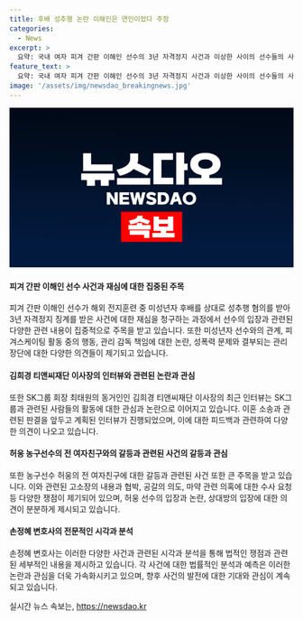 ```yaml
---
title: 후배 성추행 논란 이해인은 연인이었다 주장
categories:
  - News
excerpt: >
  요약: 국내 여자 피겨 간판 이해인 선수의 3년 자격정지 사건과 이상한 사이의 선수들의 사건에 대한 기사 열람 후 손정혜 변호사와의 인터뷰 내용을 다룹니다. 이해인 선수는 최근 자격정지를 받았으며, 논란이 된 후 자신의 입장을 공개하며 성추행은 아닌 연인 관계였다고 주장했습니다. 또한, 농구선수 허웅의 전 여자친구에 대한 고소 사건과 SK그룹 회장의 동거인 김희경 티앤씨재단 이사장의 항소 전에 진행한 인터뷰 내용이 다루어지며, 이에 대한 손정혜 변호사의 견해도 포함되어 있습니다.
feature_text: >
  요약: 국내 여자 피겨 간판 이해인 선수의 3년 자격정지 사건과 이상한 사이의 선수들의 사건에 대한 기사 열람 후 손정혜 변호사와의 인터뷰 내용을 다룹니다. 이해인 선수는 최근 자격정지를 받았으며, 논란이 된 후 자신의 입장을 공개하며 성추행은 아닌 연인 관계였다고 주장했습니다. 또한, 농구선수 허웅의 전 여자친구에 대한 고소 사건과 SK그룹 회장의 동거인 김희경 티앤씨재단 이사장의 항소 전에 진행한 인터뷰 내용이 다루어지며, 이에 대한 손정혜 변호사의 견해도 포함되어 있습니다.
image: '/assets/img/newsdao_breakingnews.jpg'
---
```


<p><img src="/assets/img/newsdao_breakingnews.jpg" alt="koreaapp 속보" /></p>

<h4>피겨 간판 이해인 선수 사건과 재심에 대한 집중된 주목</h4>

<p>피겨 간판 이해인 선수가 해외 전지훈련 중 미성년자 후배를 상대로 성추행 혐의를 받아 3년 자격정지 징계를 받은 사건에 대한 재심을 청구하는 과정에서 선수의 입장과 관련된 다양한 관련 내용이 집중적으로 주목을 받고 있습니다. 또한 미성년자 선수와의 관계, 피겨스케이팅 활동 중의 행동, 관리 감독 책임에 대한 논란, 성폭력 문제와 결부되는 관리 장단에 대한 다양한 의견들이 제기되고 있습니다.</p>

<h4>김희경 티앤씨재단 이사장의 인터뷰와 관련된 논란과 관심</h4>

<p>또한 SK그룹 회장 최태원의 동거인인 김희경 티앤씨재단 이사장의 최근 인터뷰는 SK그룹과 관련된 사람들의 활동에 대한 관심과 논란으로 이어지고 있습니다. 이혼 소송과 관련된 판결을 앞두고 계획된 인터뷰가 진행되었으며, 이에 대한 피드백과 관련하여 다양한 의견이 나오고 있습니다.</p>

<h4>허웅 농구선수의 전 여자친구와의 갈등과 관련된 사건의 갈등과 관심</h4>

<p>또한 농구선수 허웅의 전 여자친구에 대한 갈등과 관련된 사건 또한 큰 주목을 받고 있습니다. 이와 관련된 고소장의 내용과 협박, 공갈의 의도, 마약 관련 의혹에 대한 수사 요청 등 다양한 쟁점이 제기되어 있으며, 허웅 선수의 입장과 논란, 상대방의 입장에 대한 의견이 분분하게 제시되고 있습니다.</p>

<h4>손정혜 변호사의 전문적인 시각과 분석</h4>

<p>손정혜 변호사는 이러한 다양한 사건과 관련된 시각과 분석을 통해 법적인 쟁점과 관련된 세부적인 내용을 제시하고 있습니다. 각 사건에 대한 법률적인 분석과 예측은 이러한 논란과 관심을 더욱 가속화시키고 있으며, 향후 사건의 발전에 대한 기대와 관심이 계속되고 있습니다.</p>
실시간 뉴스 속보는, <a href="https://newsdao.kr" rel="dofollow">https://newsdao.kr</a>


